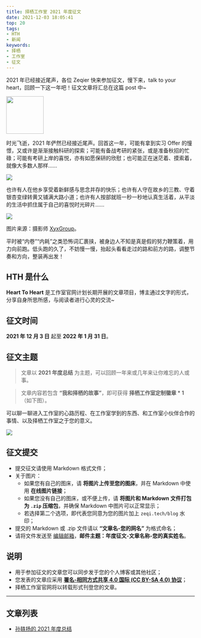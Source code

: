 ```yaml
---
title: 择栖工作室 2021 年度征文
date: 2021-12-03 18:05:41
top: 20
tags:
- HTH
- 新闻
keywords:
- 择栖
- 工作室
- 征文
---
```


2021 年已经接近尾声，各位 Zeqier 快来参加征文，慢下来，talk to your heart，回顾一下这一年吧！征文文章将汇总在这篇 post 中~

<!-- more -->

<img src="https://shaun-logo.oss-cn-beijing.aliyuncs.com/zeqi_logo.png" style="width: 100px; object-fit: cover;" />

时光飞逝，2021 年俨然已经接近尾声。回首这一年，可能有拿到实习 Offer 的憧憬，又或许是渐渐接触科研的探索；可能有备战考研的紧张，或是准备秋招的忙碌；可能有考研上岸的喜悦，亦有如愿保研的欣慰；也可能正在迷茫着、摸索着，就像大多数人那样……

![](https://zeqitech.oss-cn-beijing.aliyuncs.com/zeqi/0301F8562D4288FC906E340F2701C591.png/watermark)

也许有人在他乡享受着新鲜感与思念并存的快乐；也许有人守在故乡的三教、守着银杏变绿转黄又铺满大路小道；也许有人按部就班一秒一秒地认真生活着，从平淡的生活中抓住属于自己的喜悦时光碎片……

![](https://zeqitech.oss-cn-beijing.aliyuncs.com/zeqi/BBBE170860A3DB42CBC87B935D3A7318.png/watermark)

图片来源：摄影师 [XyxGroup](https://500px.com.cn/xinxinlighting)。

平时被“内卷”“内耗”之类恐怖词汇裹挟，被身边人不知是真是假的努力鞭策着，用力向前跑。低头跑的久了，不妨慢一慢，抬起头看看走过的路和前方的路，调整节奏和方向，整装再出发！

## HTH 是什么

**Heart To Heart** 是工作室官网计划长期开展的文章项目，博主通过文字的形式，分享自身所思所感，与阅读者进行心灵的交流~

## 征文时间

**2021 年 12 月 3 日** 起至 **2022 年 1 月 31 日**。

## 征文主题

> 文章以 **2021 年度总结** 为主题，可以回顾一年来或几年来让你难忘的人或事。

> 文章内容若包含 **“我和择栖的故事”**，即可获得 **择栖工作室定制徽章 \* 1** （如下图）。

可以聊一聊进入工作室的心路历程、在工作室学到的东西、和工作室小伙伴合作的事情、以及择栖工作室之于您的意义。

![](https://zeqitech.oss-cn-beijing.aliyuncs.com/zeqi/a948d8b460c91c1da3bbd439ba705703.jpg/watermark)

## 征文提交

- 提交征文请使用 Markdown 格式文件；
- 关于图片：
  - 如果您有自己的图床，请 **将图片上传至您的图床**，并在 Markdown 中使用 **在线图片链接**；
  - 如果您没有自己的图床，或不便上传，请 **将图片和 Markdown 文件打包为 `.zip` 压缩包**，并确保 Markdown 中图片可以正常显示；
  - 若选择第二个选项，即代表您同意为您的图片加上 `zeqi.tech/blog` 水印；
- 提交的 Markdown 或 .zip 文件请以 **“文章名-您的网名”** 为格式命名；
- 请将文件发送至 [编辑邮箱](mailto:blog@zeqi.tech)，**邮件主题：年度征文-文章名称-您的真实姓名**。

## 说明

- 用于参加征文的文章您可以同步发于您的个人博客或其他社区；
- 您发表的文章应采用 [**署名-相同方式共享 4.0 国际 (CC BY-SA 4.0) 协议**](https://creativecommons.org/licenses/by-sa/4.0/deed.zh-Hans)；
- 择栖工作室官网将以转载形式刊登您的文章。

---

## 文章列表

- [孙轶扬的 2021 年度总结](https://blog.zeqi.tech/2022/2021-final-conclusion-syy/)
